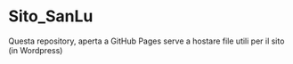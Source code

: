 # Sito_SanLu
Questa repository, aperta a GitHub Pages serve a hostare file utili per il sito (in Wordpress)

